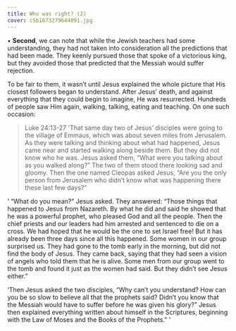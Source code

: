 ```yaml
---
title: Who was right? (2)
cover: cSb1673279644091.jpg
---
```


• **Second**, we can note that while the Jewish teachers had some understanding, they had not taken into consideration all the predictions that had been made. They keenly pursued those that spoke of a victorious king, but they avoided those that predicted that the Messiah would suffer rejection.

To be fair to them, it wasn’t until Jesus explained the whole picture that His closest followers began to understand. After Jesus’ death, and against everything that they could begin to imagine, He was resurrected. Hundreds of people saw Him again, walking, talking, eating and teaching. On one such occasion: 

> <callout>Luke 24:13­-27</callout>
> 'That same day two of Jesus’ disciples were going to the village of Emmaus, which was about seven miles from Jerusalem. As they were talking and thinking about what had happened, Jesus came near and started walking along beside them. But they did not know who he was. Jesus asked them, “What were you talking about as you walked along?” The two of them stood there looking sad and gloomy. Then the one named Cleopas asked Jesus, “Are you the only person from Jerusalem who didn’t know what was happening there these last few days?”

‘ “What do you mean?” Jesus asked. They answered: “Those things that happened to Jesus from Nazareth. By what he did and said he showed that he was a powerful prophet, who pleased God and all the people. Then the chief priests and our leaders had him arrested and sentenced to die on a cross. We had hoped that he would be the one to set Israel free! But it has already been three days since all this happened. Some women in our group surprised us. They had gone to the tomb early in the morning, but did not find the body of Jesus. They came back, saying that they had seen a vision of angels who told them that he is alive. Some men from our group went to the tomb and found it just as the women had said. But they didn’t see Jesus either.”

‘Then Jesus asked the two disciples, “Why can’t you understand? How can you be so slow to believe all that the prophets said? Didn’t you know that the Messiah would have to suffer before he was given his glory?” Jesus then explained everything written about himself in the Scriptures, beginning with the Law of Moses and the Books of the Prophets." '
